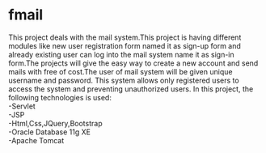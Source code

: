 # fmail
 This project deals with the mail system.This project is having different modules like new
user registration form named it as sign-up form and already existing user can log into the mail
system name it as sign-in form.The projects will give the easy way to create a new account
and send mails with free of cost.The user of mail system will be given unique username and
password. This system allows only registered users to access the system and preventing unauthorized users.
In this project, the following technologies is used: <br/>
-Servlet <br/>
-JSP <br/>
-Html,Css,JQuery,Bootstrap <br/>
-Oracle Database 11g XE <br/>
-Apache Tomcat
